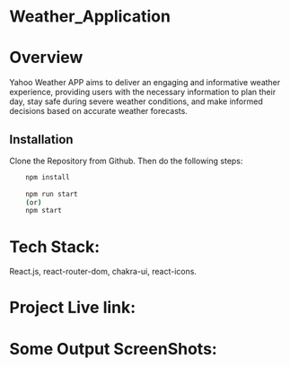 # Weather_Application

# Overview
Yahoo Weather APP aims to deliver an engaging and informative weather experience, providing users with the necessary information to plan their day, stay safe during severe weather conditions, and make informed decisions based on accurate weather forecasts.

## Installation

Clone the Repository from Github. Then do the following steps:

```bash
    npm install
    
    npm run start
    (or)
    npm start
```
# Tech Stack:
React.js, react-router-dom, chakra-ui, react-icons.

# Project Live link:


# Some Output ScreenShots:


